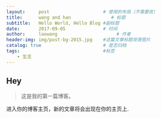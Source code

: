 ```yaml
---
layout:     post                    # 使用的布局（不需要改）
title:      wang and han               # 标题 
subtitle:   Hello World, Hello Blog #副标题
date:       2017-09-05              # 时间
author:     laowang                      # 作者
header-img: img/post-bg-2015.jpg    #这篇文章标题背景图片
catalog: true                       # 是否归档
tags:                               #标签
    - 生活
---
```


## Hey
>这是我的第一篇博客。

进入你的博客主页，新的文章将会出现在你的主页上.
